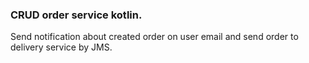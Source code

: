 ### CRUD order service kotlin. 
Send notification about created order on user email and send order to delivery service by JMS.
